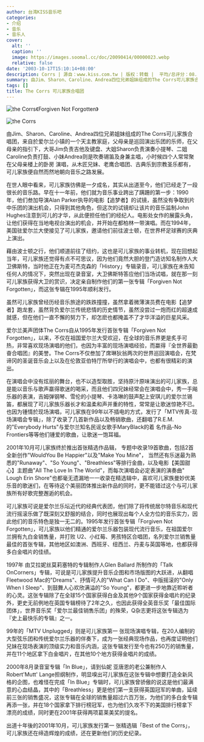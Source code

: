 ```yaml
---
author: 台湾KISS音乐吧
categories:
- 介绍
- 音乐
- 音乐人
cover:
  alt: ''
  caption: ''
  image: https://images.soomal.cc/doc/20090414/00000023.webp
  relative: false
date: '2003-10-17T15:10:14+08:00'
description: Corrs | 源自：www.kiss.com.tw | 版权：转载 |  平均/总评分：08.50/17
summary: 由Jim、Sharon、Caroline、Andrea四位兄弟姐妹组成的The Corrs可儿家族合唱团，来自於爱尔兰小镇的一个天主教家庭，父母亲是巡回演出乐团的乐师，在父母亲的指引下，大哥Jim负责吉他及键盘、大姐Sharon负责演奏小提琴、二姐Caroline负责打鼓、小妹Andrea则是吹奏锡笛及身兼主唱，小时候四个人常常聚在父母亲楼上的卧房演唱，从木匠兄妹、老鹰合唱团、古典乐到宗教圣乐都有，可儿家族便自然而然地朝向音乐之路发展
tags: []
title: The Corrs 可儿家族合唱团
---
```


![the Corrs《Forgiven Not Forgotten》](https://images.soomal.cc/doc/20090414/00000022.webp)





![the Corrs](https://images.soomal.cc/doc/20090414/00000023.webp)





由Jim、Sharon、Caroline、Andrea四位兄弟姐妹组成的The Corrs可儿家族合唱团，来自於爱尔兰小镇的一个天主教家庭，父母亲是巡回演出乐团的乐师，在父母亲的指引下，大哥Jim负责吉他及键盘、大姐Sharon负责演奏小提琴、二姐Caroline负责打鼓、小妹Andrea则是吹奏锡笛及身兼主唱，小时候四个人常常聚在父母亲楼上的卧房 演唱，从木匠兄妹、老鹰合唱团、古典乐到宗教圣乐都有，可儿家族便自然而然地朝向音乐之路发展。



在世人眼中看来，可儿家族彷佛是一夕成名，其实从出道至今，他们已经走了一段很长的音乐路。早在十一年前，他们就为音乐事业跨出了蹒跚的第一步：1990年，他们叁加导演Alan Parker执导的电影【追梦者】的试镜，虽然没有争取到片中乐团的演出机会，只得到其他角色，但这次的试镜却让该片的音乐监制John Hughes注意到可儿的才华，从此便担任他们的经纪人。电影处女作的展露头角，让他们获得在当地电视台演出的机会，并开始在都柏林一带演唱。而在1994年，美国驻爱尔兰大使接见了可儿家族，邀请他们前往波士顿，在世界杯足球赛的庆典上演出。



藉由波士顿之行，他们顺道前往了纽约，这也是可儿家族的事业转机，现在回想起当年，可儿家族还觉得有点不可思议，因为他们竟然大胆的登门造访知名制作人大卫佛斯特，当时他正在为麦可杰克森的「History」专辑录音，可儿家族在未告知任何人的情况下，突然出现在录音室，大卫佛斯特答应他们当场试唱，就在那一刻可儿家族获得大卫的赏识，决定亲自制作他们的第一张专辑「Forgiven Not Forgotten」，而这张专辑在1995年顺利发行。



虽然可儿家族曾经历经音乐旅途的跌跌撞撞，虽然拿着微薄演员费在电影【追梦者】跑龙套，虽然背负爱尔兰传统悲情的历史情节，虽然没尝过一炮而红的超速成就感，但在他们一直不懈的努力下，却怎麽也都掩盖不了才华洋溢的巨星风采。



爱尔兰美声团体The Corrs自从1995年发行首张专辑「Forgiven Not Forgotten」，以来，不仅在祖国爱尔兰大受欢迎，在全球的音乐界更是炙手可热，非常喜欢现场演唱的他们，也因为丰富的现场演唱经验，而蠃得『全世界最勤奋合唱团』的美誉。The Corrs不仅叁加了席琳狄翁两次的世界巡回演唱会，在梵谛冈的圣诞音乐会上以及在伦敦亚伯特厅所举行的演唱会中，也都有很精彩的演出。



在演唱会中没有炫丽的舞台，也不以造型取胜，坚持原汁原味演出的可儿家族，总是能以音乐与歌声蠃得歌迷的喝采，而且他们四兄妹经常会在演唱会中，秀一手飚乐器的表演，吉姆弹钢琴、雪伦的小提琴、卡洛琳的鼓声配上安琪儿的爱尔兰锡笛，都展现了可儿家族乐器长才和温柔和声并重的特性，常常是让歌迷惊艳不已。也因为锺情於现场演唱，可儿家族在99年以不插电的方式，发行了「MTV传真-现场演唱会专辑」，除了收录了几首新作品以及畅销歌曲，还翻唱了R.E.M.的"Everybody Hurts"与爱尔兰知名民谣女歌手MaryBlack的着 名作品-No Frontiers等等他们锺爱的歌曲，让歌迷一饱耳福。



2001年10月可儿家族终於推出首张精选作品辑， 专题中收录19首歌曲，包括2首全新创作"WouldYou Be Happier"以及"Make You Mine"， 当然还有乐迷最为熟悉的"Runaway"、"So Young"、"Breathless"等排行金曲，以及电影【美国甜心】主题曲"All The Love In The World"，而每次演唱会必定表演的演奏曲" Lough Erin Shore"也都毫无遗漏地一一收录在精选辑中，喜欢可儿家族曼妙优美乐音的歌迷们，在等待这个美丽团体推出新作品的同时，更不能错过这个与可儿家族所有好歌完整邂逅的机会。



可儿家族可说是爱尔兰乐坛近代的经典代表团，他们除了将传统居尔特音乐和现代流行摇滚乐做了既深刻又舒服的结合，同时也展现出每个人全方位的音乐实力，因此他们的音乐特色是独一无二的。1995年发行首张专辑「Forgiven Not Forgotten」，可儿家族以他们精通的爱尔兰乐器包装现代流行音乐，在祖国爱尔兰拥有九白金销售量，并打败 U2、小红莓、男孩特区合唱团，名列爱尔兰销售量最佳的首张专辑，其他地区如澳洲、西班牙、纽西兰、丹麦与英国等地，也都获得多白金唱片的佳绩。



1997年 由艾拉妮丝莫莉塞特的专辑制作人Glen Ballard 所制作的「Talk OnCorners」专辑，可说是可儿家族提升音乐企图和市场版图的大跃进，从翻唱Fleetwood Mac的"Dreams"、抒情可人的"What Can I Do"、中版摇滚的"Only When I Sleep"、到鼓舞人心欢欣满溢的"So Young"，都更进一步地靠近聆听者的心灵。这张专辑除了在全球15个国家获得白金及其他9个国家获得金唱片的纪录外，更史无前例地在英国专辑榜待了2年之久，也因此获得全英音乐奖「最佳国际团体」，世界音乐奖「爱尔兰最佳销售乐团」的殊荣，Q杂志更将这张专辑选为『史上最快乐的专辑』之一。



99年的「MTV Unplugged」则是可儿家族第一 张现场演唱专辑，在20人编制的大型弦乐团和传统爱尔兰乐器的伴奏下，成为一张经典现场作品，也再度证明他们兄妹在现场表演的顶级实力和音乐内涵，这张专辑发行至今也有250万的销售量，并在11个地区拿下白金唱片，在其他10个地方获得金唱片的成绩。



2000年8月录音室专辑「In Blue」，请到仙妮 亚唐恩的老公兼制作人Robert'Mutt' Lange担纲制作，明显嗅出可儿家族在这张专辑中想要打造全新风格的企图，也难怪在完成「In Blue」专辑时，可儿家族曾骄傲的说这是他们最满意的心血结晶，其中的「Breathless」更是他们第一支获得英国冠军的单曲，延续前三张的销售盛况，这张专辑在全球的销售量超过六百万张，为他们的多白金专辑再添一张，并在18个国家拿下排行榜冠军，也为他们久攻不下的美国排行榜拿下漂亮的成绩，同时更在2001年获得两项葛莱美奖的提名。



出道十年後的2001年10月，可儿家族发行第一 张精选辑「Best of the Corrs」，可儿家族还在缔造辉煌的成绩，还在更新他们的历史纪录。
